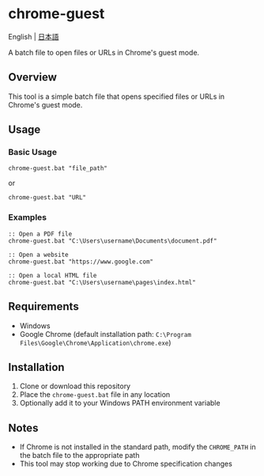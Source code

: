 # chrome-guest

English | [日本語](README_ja.md)

A batch file to open files or URLs in Chrome's guest mode.

## Overview

This tool is a simple batch file that opens specified files or URLs in Chrome's guest mode.

## Usage

### Basic Usage

```batch
chrome-guest.bat "file_path"
```

or

```batch
chrome-guest.bat "URL"
```

### Examples

```batch
:: Open a PDF file
chrome-guest.bat "C:\Users\username\Documents\document.pdf"

:: Open a website
chrome-guest.bat "https://www.google.com"

:: Open a local HTML file
chrome-guest.bat "C:\Users\username\pages\index.html"
```

## Requirements

- Windows
- Google Chrome (default installation path: `C:\Program Files\Google\Chrome\Application\chrome.exe`)

## Installation

1. Clone or download this repository
2. Place the `chrome-guest.bat` file in any location
3. Optionally add it to your Windows PATH environment variable

## Notes

- If Chrome is not installed in the standard path, modify the `CHROME_PATH` in the batch file to the appropriate path
- This tool may stop working due to Chrome specification changes
